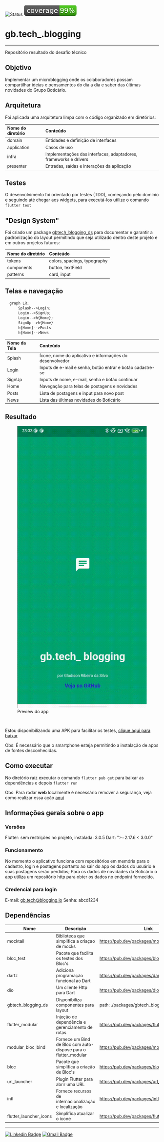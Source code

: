 ![Status](https://img.shields.io/badge/status-waiting%20for%20feedback-yellowgreen?style=flat-square) ![Coverage](./coverage_badge.svg?sanitize=true)
# gb.tech_.blogging

---

Repositório resultado do desafio técnico


## Objetivo

Implementar um microblogging onde os colaboradores possam compartilhar ideias e pensamentos do dia a dia e saber das últimas novidades do Grupo Boticário.

## Arquitetura

Foi aplicada uma arquitetura limpa com o código organizado em diretórios:

|Nome do diretório|Conteúdo|
|:--|:--|
|domain| Entidades e definição de interfaces|
|application| Casos de uso|
|infra| Implementações das interfaces, adaptadores, frameworks e drivers |
|presenter| Entradas, saídas e interações da aplicação|

## Testes

O desenvolvimento foi orientado por testes (TDD), começando pelo domínio e seguindo até chegar aos widgets, para executá-los utilize o comando ```flutter test```

## "Design System"
Foi criado um package [gbtech_blogging_ds](https://github.com/GladisonRibeiro/gb.tech_.blogging/tree/main/packages/gbtech_blogging_ds) para documentar e garantir a padronização do layout permitindo que seja utilizado dentro deste projeto e em outros projetos futuros:

|Nome do diretório| Conteúdo|
|:--|:--|
|tokens| colors, spacings, typography|
|components| button, textField|
|patterns| card, input |


## Telas e navegação

```mermaid
  graph LR;
      Splash-->Login;
      Login-->SignUp;
      Login-->h{Home};
      SignUp-->h{Home}
      h{Home}-->Posts
      h{Home}-->News
```
|Nome da Tela| Conteúdo|
|:--|:--|
|Splash| Ícone, nome do aplicativo e informações do desenvolvedor |
|Login| Inputs de e-mail e senha, botão entrar e botão cadastre-se |
|SignUp| Inputs de nome, e-mail, senha e botão continuar|
|Home| Navegação para telas de postagens e novidades|
|Posts| Lista de postagens e input para novo post |
|News|Lista das últimas novidades do Boticário|

## Resultado

<figure>
  <img src="gb.tech_blogging.gif" alt="preview do app">
  <figcaption>Preview do app</figcaption>
</figure>

<br/>

Estou disponibilizando uma APK para facilitar os testes, [clique aqui para baixar](https://drive.google.com/file/d/1leLq0XBO-JflK1m1qWh3O6q-nbP1BsNL/view?usp=sharing)

Obs: É necessário que o smartphone esteja permitindo a instalação de apps de fontes desconhecidas.

## Como executar

No diretório raíz executar o comando `flutter pub get` para baixar as dependências e depois `flutter run`

Obs: Para rodar __web__ localmente é necessário remover a segurança, veja como realizar essa ação [aqui](https://stackoverflow.com/questions/65630743/how-to-solve-flutter-web-api-cors-error-only-with-dart-code/66879350#66879350) 

## Informações gerais sobre o app

### Versões
Flutter: sem restrições no projeto, instalada: 3.0.5
Dart: ">=2.17.6 < 3.0.0"

### Funcionamento

No momento o aplicativo funciona com repositórios em memória para o cadastro, login e postagens portanto ao sair do app os dados do usuário e suas postagens serão perdidos; Para os dados de novidades da Boticário o app utiliza um repositório http para obter os dados no endpoint fornecido. 

### Credencial para login

E-mail: gb.tech@blogging.io
Senha: abcd1234

## Dependências

| Nome                    | Descrição                                                       | Link                                                  | Versão  |
|-------------------------|-----------------------------------------------------------------|-------------------------------------------------------|---------|
| mocktail                | Biblioteca que simplifica a criaçao de mocks                    | https://pub.dev/packages/mocktail                     | ^0.3.0  |
| bloc_test               | Pacote que facilita os testes dos Bloc's                         | https://pub.dev/packages/bloc_test                    | ^9.0.3  |
| dartz                   | Adiciona programação funcional ao Dart                          | https://pub.dev/packages/dartz                        | ^0.10.1 |
| dio                     | Um cliente Http para Dart                                       | https://pub.dev/packages/dio                          | ^4.0.6  |
| gbtech_blogging_ds      | Disponibiliza componentes para layout                           | path: ./packages/gbtech_blogging_ds                   | 0.0.1   |
| flutter_modular         | Injeção de dependência e gerenciamento de rotas                 | https://pub.dev/packages/flutter_modular              | ^5.0.3  |
| modular_bloc_bind       | Fornece um Bind de Bloc com auto-dispose para o flutter_modular | https://pub.dev/packages/modular_bloc_bind            | ^1.0.1  |
| bloc                    | Pacote que simplifica a criação de Bloc's                       | https://pub.dev/packages/bloc                         | ^8.0.3  |  
| url_launcher            | Plugin Flutter para abrir uma URL                               | https://pub.dev/packages/url_launcher                 | ^6.1.5  |
| intl                    | Fornece recursos de internacionalização e localização           | https://pub.dev/packages/intl                         | ^0.17.0 |
| flutter_launcher_icons  | Simplifica atualizar o ícone                                    | https://pub.dev/packages/flutter_launcher_icons       | ^0.9.2  |

---

[![Linkedin Badge](https://img.shields.io/badge/-LinkedIn-blue?style=flat-square&logo=Linkedin&logoColor=white&link=https://www.linkedin.com/in/gladisonribeirodasilva)](https://www.linkedin.com/in/gladisonribeirodasilva) [![Gmail Badge](https://img.shields.io/badge/Gmail-D14836?style=flat-square&logo=gmail&logoColor=white&link=mailto:gladison.ti@gmail.com)](mailto:gladison.ti@gmail.com)
